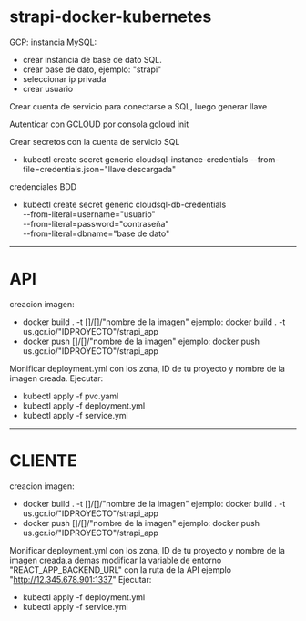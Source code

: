 # strapi-docker-kubernetes

GCP: instancia MySQL:
- crear instancia de base de dato SQL.
- crear base de dato, ejemplo: "strapi"
- seleccionar ip privada
- crear usuario

Crear cuenta de servicio para conectarse a SQL, luego generar llave

Autenticar con GCLOUD por consola
    gcloud init

Crear secretos con la cuenta de servicio SQL
- kubectl create secret generic cloudsql-instance-credentials --from-file=credentials.json="llave descargada"

credenciales BDD
- kubectl create secret generic cloudsql-db-credentials \
    --from-literal=username="usuario" \
    --from-literal=password="contraseña" \
    --from-literal=dbname="base de dato"

----------------------------------------------

# API

creacion imagen:
- docker build . -t []/[]/"nombre de la imagen"
    ejemplo: docker build . -t us.gcr.io/"IDPROYECTO"/strapi_app
- docker push []/[]/"nombre de la imagen"
    ejemplo: docker push us.gcr.io/"IDPROYECTO"/strapi_app

Monificar deployment.yml con los zona, ID de tu proyecto y nombre de la imagen creada.
Ejecutar:
- kubectl apply -f pvc.yaml
- kubectl apply -f deployment.yml
- kubectl apply -f service.yml
----------------------------------------------

# CLIENTE

creacion imagen:
- docker build . -t []/[]/"nombre de la imagen"
    ejemplo: docker build . -t us.gcr.io/"IDPROYECTO"/strapi_app
- docker push []/[]/"nombre de la imagen"
    ejemplo: docker push us.gcr.io/"IDPROYECTO"/strapi_app

Monificar deployment.yml con los zona, ID de tu proyecto y nombre de la imagen creada,a demas modificar la variable de entorno "REACT_APP_BACKEND_URL" con la ruta de la API ejemplo "http://12.345.678.901:1337"
Ejecutar:
- kubectl apply -f deployment.yml
- kubectl apply -f service.yml